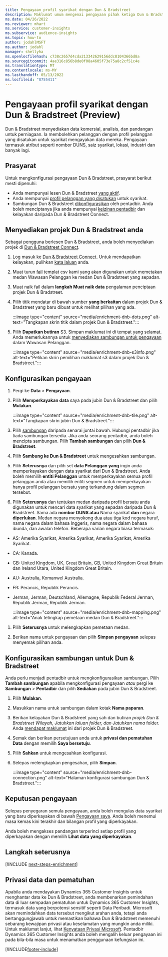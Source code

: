 ```yaml
---
title: Pengayaan profil syarikat dengan Dun & Bradstreet
description: Maklumat umum mengenai pengayaan pihak ketiga Dun & Bradstreet.
ms.date: 04/26/2022
ms.reviewer: mhart
ms.service: customer-insights
ms.subservice: audience-insights
ms.topic: how-to
author: jodahlMSFT
ms.author: jodahl
manager: shellyha
ms.openlocfilehash: c738c2657d4cda213342629156ddc8104366bd8a
ms.sourcegitcommit: 4ae316c856b8de0f08a4605f73e75a8c2cf51c4e
ms.translationtype: MT
ms.contentlocale: ms-MY
ms.lasthandoff: 05/13/2022
ms.locfileid: "8755411"
---
```

# <a name="enrichment-of-company-profiles-with-dun--bradstreet-preview"></a>Pengayaan profil syarikat dengan Dun & Bradstreet (Preview)

Dun & Bradstreet menyediakan data komersial, analisis, dan pandangan untuk perniagaan. Ia membolehkan pelanggan dengan profil pelanggan yang disatukan untuk syarikat mengayakan data mereka. Pengayaan termasuk atribut seperti nombor DUNS, saiz syarikat, lokasi, industri dan banyak lagi.

## <a name="prerequisites"></a>Prasyarat

Untuk mengkonfigurasi pengayaan Dun & Bradstreet, prasyarat berikut mesti dipenuhi:

- Anda mempunyai lesen Dun & Bradstreet [yang aktif](https://www.dnb.com/marketing/media/give-your-data-a-boost.html?source=microsoft_audience_insights).
- Anda mempunyai [profil pelanggan yang disatukan](customer-profiles.md) untuk syarikat.
- Sambungan Dun & Bradstreet [dikonfigurasikan](connections.md) oleh pentadbir. Anda boleh menciptanya jika anda mempunyai [keizinan pentadbir](permissions.md#admin) dan kelayakan daripada Dun & Bradstreet Connect.

## <a name="setting-up-your-dun--bradstreet-project"></a>Menyediakan projek Dun & Bradstreet anda

Sebagai pengguna berlesen Dun & Bradstreet, anda boleh menyediakan projek di [Dun & Bradstreet Connect](https://connect.dnb.com?lead_source=microsoft_audienceinsights).


1. Log masuk ke [Dun & Bradstreet Connect](https://connect.dnb.com?lead_source=microsoft_audienceinsights). Untuk mendapatkan kelayakan, pulihkan [kata laluan](https://sso.dnb.com/signin/forgot-password?lead_source=microsoft_audienceinsights) anda.

1. Muat turun [fail](https://c360devenrichment.blob.core.windows.net/mapping/DnBCIdatamapping.csv) templat csv kami yang akan digunakan untuk memetakan medan Wawasan Pelanggan ke medan Dun & Bradstreet yang sepadan.

1. Muat naik fail dalam **langkah Muat naik data** pengalaman penciptaan projek Dun & Bradstreet.

1. Pilih titik mendatar di bawah sumber **yang berkaitan** dalam projek Dun & Bradstreet yang baru dibuat untuk melihat pilihan yang ada.

   :::image type="content" source="media/enrichment-dnb-dots.png" alt-text="Tangkapan skrin titik dalam projek Dun & Bradstreet.":::

1. Pilih **Dapatkan butiran** S3. Simpan maklumat ini di tempat yang selamat. Anda memerlukannya untuk [menyediakan sambungan untuk pengayaan](#configure-a-connection-for-dun--bradstreet) dalam Wawasan Pelanggan.

   :::image type="content" source="media/enrichment-dnb-s3info.png" alt-text="Petikan skrin pemilihan maklumat s3 dalam projek Dun & Bradstreet.":::

## <a name="configure-the-enrichment"></a>Konfigurasikan pengayaan

1. Pergi ke **Data** > **Pengayaan**.

1. Pilih **Memperkayakan data** saya pada jubin Dun & Bradstreet dan pilih **Mulakan**.

   :::image type="content" source="media/enrichment-dnb-tile.png" alt-text="Tangkapan skrin jubin Dun & Bradstreet.":::

1. Pilih [sambungan](connections.md) daripada senarai juntai bawah. Hubungi pentadbir jika tiada sambungan tersedia. Jika anda seorang pentadbir, anda boleh mencipta sambungan. Pilih **Tambah sambungan** dan pilih **Dun & Bradstreet**.

1. Pilih **Sambung ke Dun & Bradstreet** untuk mengesahkan sambungan.

1. Pilih **Seterusnya** dan pilih set **data Pelanggan yang** ingin anda memperkayakan dengan data syarikat dari Dun & Bradstreet. Anda boleh memilih **entiti Pelanggan** untuk memperkayakan semua profil pelanggan anda atau memilih entiti segmen untuk memperkayakan hanya profil pelanggan bersatu yang terkandung dalam segmen tersebut.

1. Pilih **Seterusnya** dan tentukan medan daripada profil bersatu anda digunakan untuk mencari data syarikat yang sepadan daripada Dun & Bradstreet. Sama ada **nombor DUNS atau** Nama syarikat **dan** negara **diperlukan**. Medan negara menyokong [dua atau tiga kod](https://www.iso.org/iso-3166-country-codes.html) negara huruf, nama negara dalam bahasa Inggeris, nama negara dalam bahasa ibunda, dan awalan telefon. Beberapa varian negara biasa termasuk:

- AS: Amerika Syarikat, Amerika Syarikat, Amerika Syarikat, Amerika Syarikat.
- CA: Kanada.
- GB: United Kingdom, UK, Great Britain, GB, United Kingdom Great Britain dan Ireland Utara, United Kingdom Great Britain.
- AU: Australia, Komanwel Australia.
- FR: Perancis, Republik Perancis.
- Jerman, Jerman, Deutschland, Allemagne, Republik Federal Jerman, Republik Jerman, Republik Jerman.

   :::image type="content" source="media/enrichment-dnb-mapping.png" alt-text="Anak tetingkap pemetaan medan Dun & Bradstreet.":::

1. Pilih **Seterusnya** untuk melengkapkan pemetaan medan.

1. Berikan nama untuk pengayaan dan pilih **Simpan pengayaan** selepas menyemak pilihan anda.

## <a name="configure-a-connection-for-dun--bradstreet"></a>Konfigurasikan sambungan untuk Dun & Bradstreet

Anda perlu menjadi pentadbir untuk mengkonfigurasikan sambungan. Pilih **Tambah sambungan** apabila mengkonfigurasi pengayaan *atau* pergi ke **Sambungan** > **Pentadbir** dan pilih **Sediakan** pada jubin Dun & Bradstreet.

1. Pilih **Mulakan**.

1. Masukkan nama untuk sambungan dalam kotak **Nama paparan**.

1. Berikan kelayakan Dun & Bradstreet yang sah dan butiran *projek Dun & Bradstreet Wilayah, Jatuhkan laluan folder, dan Jatuhkan nama* folder. Anda [mendapat maklumat](#setting-up-your-dun--bradstreet-project) ini dari projek Dun & Bradstreet.

1. Semak dan berikan persetujuan anda untuk **privasi dan pematuhan Data** dengan memilih **Saya bersetuju**.

1. Pilih **Sahkan** untuk mengesahkan konfigurasi.

1. Selepas melengkapkan pengesahan, pilih **Simpan**.

   :::image type="content" source="media/enrichment-dnb-connection.png" alt-text="Halaman konfigurasi sambungan Dun & Bradstreet.":::

## <a name="enrichment-results"></a>Keputusan pengayaan

Selepas penyegaran semula pengayaan, anda boleh mengulas data syarikat yang baru diperkayakan di bawah [Pengayaan saya](enrichment-hub.md). Anda boleh menemui masa kemas kini terakhir dan bilangan profil yang diperkayakan.

Anda boleh mengakses pandangan terperinci setiap profil yang diperkayakan dengan memilih **Lihat data yang diperkayakan**.

## <a name="next-steps"></a>Langkah seterusnya

[!INCLUDE [next-steps-enrichment](includes/next-steps-enrichment.md)]

## <a name="data-privacy-and-compliance"></a>Privasi data dan pematuhan

Apabila anda mendayakan Dynamics 365 Customer Insights untuk menghantar data ke Dun & Bradstreet, anda membenarkan pemindahan data di luar sempadan pematuhan untuk Dynamics 365 Customer Insights, termasuk data yang berpotensi sensitif seperti Data Peribadi. Microsoft akan memindahkan data tersebut mengikut arahan anda, tetapi anda bertanggungjawab untuk memastikan bahawa Dun & Bradstreet memenuhi sebarang kewajipan privasi atau keselamatan yang mungkin anda miliki. Untuk maklumat lanjut, lihat [Kenyataan Privasi Microsoft](https://go.microsoft.com/fwlink/?linkid=396732).
Pentadbir Dynamics 365 Customer Insights anda boleh mengalih keluar pengayaan ini pada bila-bila masa untuk menamatkan penggunaan kefungsian ini.

[!INCLUDE[footer-include](includes/footer-banner.md)]
